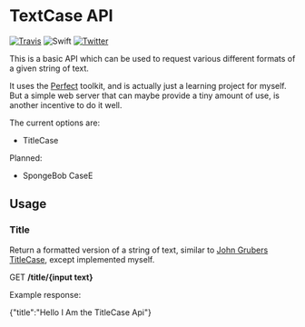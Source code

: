 # TextCase API

[![Travis](https://travis-ci.org/chrishannah/TextCase-API.svg?branch=master)](https://travis-ci.org/chrishannah/TextCase-API)
![Swift](https://img.shields.io/badge/Swift-3.1-red.svg)
[![Twitter](https://img.shields.io/badge/Twitter-@chrishannah-blue.svg)](http://twitter.com/chrishannah)

This is a basic API which can be used to request various different formats of a given string of text.

It uses the [Perfect](http://perfect.org) toolkit, and is actually just a learning project for myself. But a simple web server that can maybe provide a tiny amount of use, is another incentive to do it well.

The current options are:

- TitleCase

Planned:

- SpongeBob CaseE

## Usage

### Title

Return a formatted version of a string of text, similar to [John Grubers TitleCase](https://daringfireball.net/2008/05/title_case), except implemented myself.

GET **/title/{input text}**

Example response:

{"title":"Hello I Am the TitleCase Api"}

